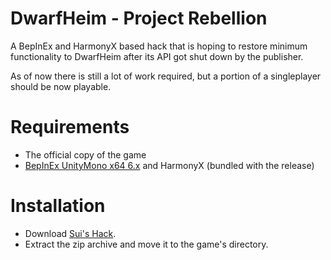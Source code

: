 # DwarfHeim - Project Rebellion
A BepInEx and HarmonyX based hack that is hoping to restore minimum functionality to DwarfHeim after its API got shut down by the publisher.

As of now there is still a lot of work required, but a portion of a singleplayer should be now playable.

# Requirements
* The official copy of the game
* [BepInEx UnityMono x64 6.x](https://github.com/BepInEx/BepInEx/releases/) and HarmonyX (bundled with the release)

# Installation
* Download [Sui's Hack](https://SuiMachine/DwarfHeim---Project-Rebellion/releases).
* Extract the zip archive and move it to the game's directory.
